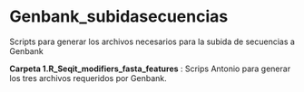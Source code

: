 # Genbank_subidasecuencias
Scripts para generar los archivos necesarios para la subida de secuencias a Genbank

**Carpeta 1.R_Seqit_modifiers_fasta_features** : Scrips Antonio para generar los tres archivos requeridos por Genbank. 
